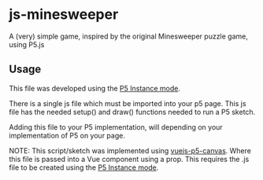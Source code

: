 # js-minesweeper
A (very) simple game, inspired by the original Minesweeper puzzle game, using P5.js

## Usage
This file was developed using the [P5 Instance mode](https://github.com/processing/p5.js/wiki/p5.js-overview#instantiation--namespace).

There is a single js file which must be imported into your p5 page. This js file has the needed setup() and draw() functions needed to run a P5 sketch.

Adding this file to your P5 implementation, will depending on your implementation of P5 on your page.

NOTE: This script/sketch was implemented using [vuejs-p5-canvas](https://github.com/lagarzab/vuejs-p5-canvas). Where this file is passed into a Vue component using a prop. This requires the .js file to be created using the [P5 Instance mode](https://github.com/processing/p5.js/wiki/p5.js-overview#instantiation--namespace).
